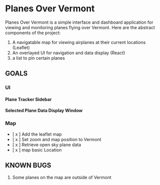 # Planes Over Vermont

Planes Over Vermont is a simple interface and dashboard application for viewing and monitoring planes flying over Vermont. Here are the abstract components of the project:

1. A navigatable map for viewing airplanes at their current locations (Leaflet)
2. An overlayed UI for navigation and data display (React)
3. a list to pin certain planes

## GOALS

### UI

#### Plane Tracker Sidebar

#### Selected Plane Data Display Window

### Map

- [ x ] Add the leaflet map
- [ x ] Set zoom and map position to Vermont
- [ x ] Retrieve open sky plane data
- [ x ] map basic Location

## KNOWN BUGS

1. Some planes on the map are outside of Vermont
